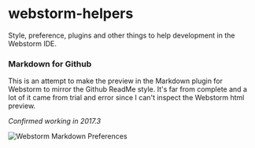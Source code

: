 # webstorm-helpers
Style, preference, plugins and other things to help development in the Webstorm IDE.

### Markdown for Github
This is an attempt to make the preview in the Markdown plugin for Webstorm to mirror the Github ReadMe style. It's far from complete and a lot of it came from trial and error since I can't inspect the Webstorm html preview.

_Confirmed working in 2017.3_

![Webstorm Markdown Preferences](Webstorm_Preferences_Markdown.gif)
